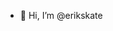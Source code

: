 - 👋 Hi, I’m @erikskate

<!---
erikskate/erikskate is a ✨ special ✨ repository because its `README.md` (this file) appears on your GitHub profile.
You can click the Preview link to take a look at your changes.
--->
